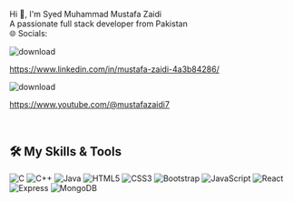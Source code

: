 Hi 👋, I'm Syed Muhammad Mustafa Zaidi
<br>
A passionate full stack developer from Pakistan
<br>
🌐 Socials:
<br>
<span>

![download](https://github.com/user-attachments/assets/06944cb5-d393-40bf-98d3-b02b70947a9e)

https://www.linkedin.com/in/mustafa-zaidi-4a3b84286/

![download](https://github.com/user-attachments/assets/2038f260-14c7-4081-b9ce-de94eef0b1fe)

https://www.youtube.com/@mustafazaidi7

</span>

<br>

## 🛠️ My Skills & Tools
![C](https://img.shields.io/badge/-C-blue)
![C++](https://img.shields.io/badge/-C%2B%2B-blue)
![Java](https://img.shields.io/badge/-Java-red)
![HTML5](https://img.shields.io/badge/-HTML5-orange)
![CSS3](https://img.shields.io/badge/-CSS3-blue)
![Bootstrap](https://img.shields.io/badge/-Bootstrap-purple)
![JavaScript](https://img.shields.io/badge/-JavaScript-yellow)
![React](https://img.shields.io/badge/-React-blue)
![Express](https://img.shields.io/badge/-Express-lightgrey)
![MongoDB](https://img.shields.io/badge/-MongoDB-green)
